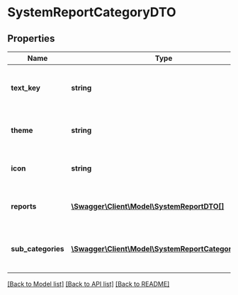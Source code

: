 # SystemReportCategoryDTO

## Properties
Name | Type | Description | Notes
------------ | ------------- | ------------- | -------------
**text_key** | **string** | The text key for the name of the report category | [optional] 
**theme** | **string** | The theme of the report category | [optional] 
**icon** | **string** | The icon for the report category | [optional] 
**reports** | [**\Swagger\Client\Model\SystemReportDTO[]**](SystemReportDTO.md) | The reports in this report category | [optional] 
**sub_categories** | [**\Swagger\Client\Model\SystemReportCategoryDTO[]**](SystemReportCategoryDTO.md) | The report categories in this report category | [optional] 

[[Back to Model list]](../../README.md#documentation-for-models) [[Back to API list]](../../README.md#documentation-for-api-endpoints) [[Back to README]](../../README.md)

